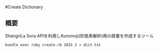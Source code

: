 #Create Dictionary

## 概要

ShangriLa Sora APIを利用しKuromoji(形態素解析)用の辞書を作成するツール

``bundle exec ruby create.rb 2015 2 > dict.txt``